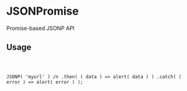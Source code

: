# JSONPromise
Promise-based JSONP API

<h2>Usage</h2>

<code>

JSONP( 'myurl' )
  /n .then( ( data ) => alert( data ) )
  .catch( ( error ) => alert( error ) );

</code>
